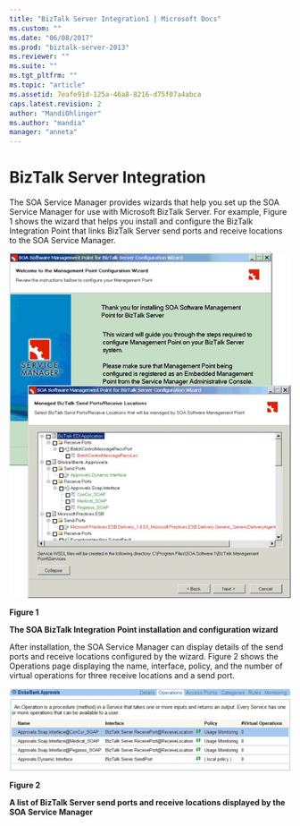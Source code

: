 ```yaml
---
title: "BizTalk Server Integration1 | Microsoft Docs"
ms.custom: ""
ms.date: "06/08/2017"
ms.prod: "biztalk-server-2013"
ms.reviewer: ""
ms.suite: ""
ms.tgt_pltfrm: ""
ms.topic: "article"
ms.assetid: 7eafe91d-125a-46a8-8216-d75f07a4abca
caps.latest.revision: 2
author: "MandiOhlinger"
ms.author: "mandia"
manager: "anneta"
---
```

# BizTalk Server Integration
The SOA Service Manager provides wizards that help you set up the SOA Service Manager for use with Microsoft BizTalk Server. For example, Figure 1 shows the wizard that helps you install and configure the BizTalk Integration Point that links BizTalk Server send ports and receive locations to the SOA Service Manager.  
  
 ![SOA BizTalk Integration Point](../esb-toolkit/media/ch9-soabiztalkintegrationpoint.jpg "Ch9-SOABizTalkIntegrationPoint")  
  
 **Figure 1**  
  
 **The SOA BizTalk Integration Point installation and configuration wizard**  
  
 After installation, the SOA Service Manager can display details of the send ports and receive locations configured by the wizard. Figure 2 shows the Operations page displaying the name, interface, policy, and the number of virtual operations for three receive locations and a send port.  
  
 ![Operations Page](../esb-toolkit/media/ch9-operationspage.gif "Ch9-OperationsPage")  
  
 **Figure 2**  
  
 **A list of BizTalk Server send ports and receive locations displayed by the SOA Service Manager**